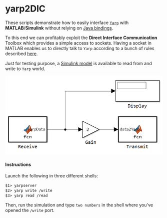 # yarp2DIC

These scripts demonstrate how to easily interface [`Yarp`](https://github.com/robotology/yarp)
with **MATLAB**/**Simulink** without relying on [Java bindings](http://wiki.icub.org/yarpdoc/yarp_swig.html).

To this end we can profitably exploit the **Direct Interface Communication** Toolbox
which provides a simple access to sockets. Having a socket in MATLAB enables
us to directly talk to `Yarp` according to a bunch of rules described
[here](http://wiki.icub.org/yarpdoc/yarp_without_yarp.html).

Just for testing purpose, a [Simulink model](https://github.com/pattacini/yarp2DIC/blob/master/yarpSimTest.mdl)
is available to read from and write to `Yarp` world.

![](https://github.com/pattacini/yarp2DIC/blob/master/img/model.png)

#### Instructions
Launch the following in three different shells:
```
$1> yarpserver
$2> yarp write /write
$3> yarp read /read
```
Then, run the simulation and type `two numbers` in the shell where you've opened
the `/write` port.
